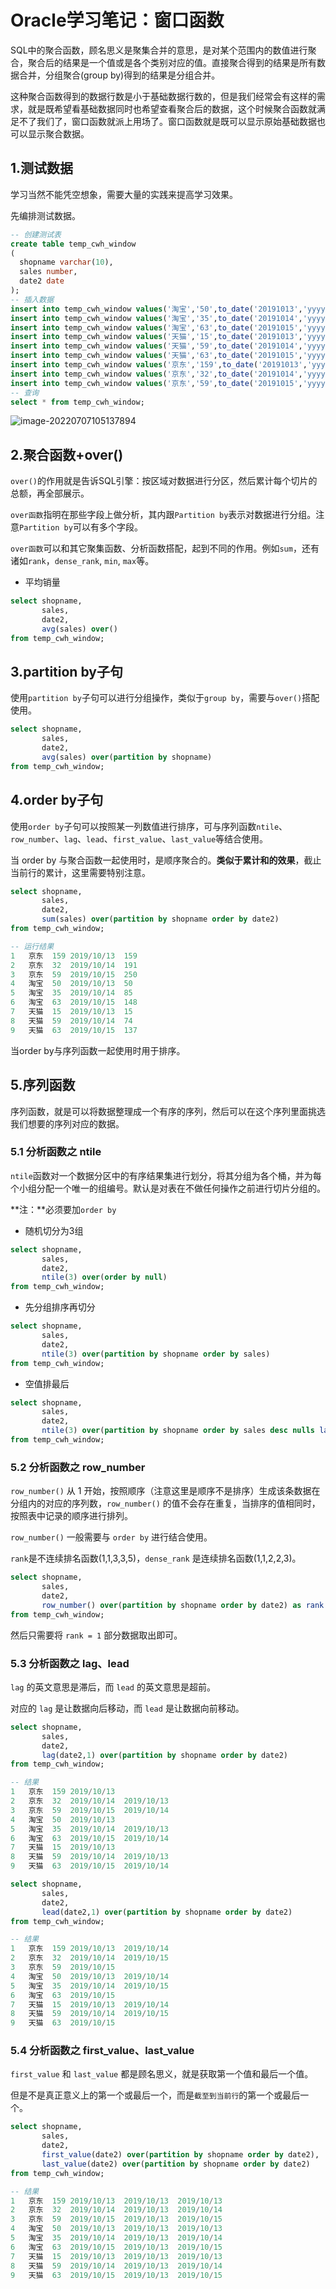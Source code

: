 # Oracle学习笔记：窗口函数

SQL中的聚合函数，顾名思义是聚集合并的意思，是对某个范围内的数值进行聚合，聚合后的结果是一个值或是各个类别对应的值。直接聚合得到的结果是所有数据合并，分组聚合(group by)得到的结果是分组合并。

这种聚合函数得到的数据行数是小于基础数据行数的，但是我们经常会有这样的需求，就是既希望看基础数据同时也希望查看聚合后的数据，这个时候聚合函数就满足不了我们了，窗口函数就派上用场了。窗口函数就是既可以显示原始基础数据也可以显示聚合数据。

## 1.测试数据

学习当然不能凭空想象，需要大量的实践来提高学习效果。

先编排测试数据。

```sql
-- 创建测试表
create table temp_cwh_window
(
  shopname varchar(10),
  sales number,
  date2 date
);
-- 插入数据
insert into temp_cwh_window values('淘宝','50',to_date('20191013','yyyymmdd'));
insert into temp_cwh_window values('淘宝','35',to_date('20191014','yyyymmdd'));
insert into temp_cwh_window values('淘宝','63',to_date('20191015','yyyymmdd'));
insert into temp_cwh_window values('天猫','15',to_date('20191013','yyyymmdd'));
insert into temp_cwh_window values('天猫','59',to_date('20191014','yyyymmdd'));
insert into temp_cwh_window values('天猫','63',to_date('20191015','yyyymmdd'));
insert into temp_cwh_window values('京东','159',to_date('20191013','yyyymmdd'));
insert into temp_cwh_window values('京东','32',to_date('20191014','yyyymmdd'));
insert into temp_cwh_window values('京东','59',to_date('20191015','yyyymmdd'));
-- 查询
select * from temp_cwh_window;

```

![image-20220707105137894](https://raw.githubusercontent.com/wanxianbo/pic-bed/main/img/2022/202207071051521.png)

## 2.聚合函数+over()

`over()`的作用就是告诉SQL引擎：按区域对数据进行分区，然后累计每个切片的总额，再全部展示。

`over函数`指明在那些字段上做分析，其内跟`Partition by`表示对数据进行分组。注意`Partition by`可以有多个字段。

`over函数`可以和其它聚集函数、分析函数搭配，起到不同的作用。例如`sum`，还有诸如`rank`，`dense_rank`, `min`, `max`等。

- 平均销量

```sql
select shopname,
       sales,
       date2,
       avg(sales) over()
from temp_cwh_window;
```

## 3.partition by子句

使用`partition by`子句可以进行分组操作，类似于`group by`，需要与`over()`搭配使用。

```sql
select shopname,
       sales,
       date2,
       avg(sales) over(partition by shopname)
from temp_cwh_window;
```

## 4.order by子句

使用`order by`子句可以按照某一列数值进行排序，可与序列函数`ntile`、`row_number`、`lag`、`lead`、`first_value`、`last_value`等结合使用。

当 order by 与聚合函数一起使用时，是顺序聚合的。**类似于累计和的效果**，截止当前行的累计，这里需要特别注意。

```sql
select shopname,
       sales,
       date2,
       sum(sales) over(partition by shopname order by date2)
from temp_cwh_window;
```

```sql
-- 运行结果
1	京东	159	2019/10/13	159
2	京东	32	2019/10/14	191
3	京东	59	2019/10/15	250
4	淘宝	50	2019/10/13	50
5	淘宝	35	2019/10/14	85
6	淘宝	63	2019/10/15	148
7	天猫	15	2019/10/13	15
8	天猫	59	2019/10/14	74
9	天猫	63	2019/10/15	137
```

当order by与序列函数一起使用时用于排序。

## 5.序列函数

序列函数，就是可以将数据整理成一个有序的序列，然后可以在这个序列里面挑选我们想要的序列对应的数据。

### 5.1 分析函数之 ntile

`ntile`函数对一个数据分区中的有序结果集进行划分，将其分组为各个桶，并为每个小组分配一个唯一的组编号。默认是对表在不做任何操作之前进行切片分组的。

**注：**必须要加`order by`

- 随机切分为3组

```sql
select shopname,
       sales,
       date2,
       ntile(3) over(order by null)
from temp_cwh_window;
```

- 先分组排序再切分

```sql
select shopname,
       sales,
       date2,
       ntile(3) over(partition by shopname order by sales)
from temp_cwh_window;
```

- 空值排最后

```sql
select shopname,
       sales,
       date2,
       ntile(3) over(partition by shopname order by sales desc nulls last)
from temp_cwh_window;
```

### 5.2 分析函数之 row_number

`row_number()` 从 1 开始，按照顺序（注意这里是顺序不是排序）生成该条数据在分组内的对应的序列数，`row_number()` 的值不会存在重复，当排序的值相同时，按照表中记录的顺序进行排列。

`row_number()` 一般需要与 `order by` 进行结合使用。

`rank`是不连续排名函数(1,1,3,3,5)，`dense_rank` 是连续排名函数(1,1,2,2,3)。

```sql
select shopname,
       sales,
       date2,
       row_number() over(partition by shopname order by date2) as rank
from temp_cwh_window;
```

然后只需要将 `rank = 1` 部分数据取出即可。

### 5.3 分析函数之 lag、lead

`lag` 的英文意思是滞后，而 `lead` 的英文意思是超前。

对应的 `lag` 是让数据向后移动，而 `lead` 是让数据向前移动。

```sql
select shopname,
       sales,
       date2,
       lag(date2,1) over(partition by shopname order by date2)
from temp_cwh_window;
```

```sql
-- 结果
1	京东	159	2019/10/13	
2	京东	32	2019/10/14	2019/10/13
3	京东	59	2019/10/15	2019/10/14
4	淘宝	50	2019/10/13	
5	淘宝	35	2019/10/14	2019/10/13
6	淘宝	63	2019/10/15	2019/10/14
7	天猫	15	2019/10/13	
8	天猫	59	2019/10/14	2019/10/13
9	天猫	63	2019/10/15	2019/10/14
```

```sql
select shopname,
       sales,
       date2,
       lead(date2,1) over(partition by shopname order by date2)
from temp_cwh_window;
```

```sql
-- 结果
1	京东	159	2019/10/13	2019/10/14
2	京东	32	2019/10/14	2019/10/15
3	京东	59	2019/10/15	
4	淘宝	50	2019/10/13	2019/10/14
5	淘宝	35	2019/10/14	2019/10/15
6	淘宝	63	2019/10/15	
7	天猫	15	2019/10/13	2019/10/14
8	天猫	59	2019/10/14	2019/10/15
9	天猫	63	2019/10/15	
```

### 5.4 分析函数之 first_value、last_value

`first_value` 和 `last_value` 都是顾名思义，就是获取第一个值和最后一个值。

但是不是真正意义上的第一个或最后一个，而是`截至到当前行`的第一个或最后一个。

```sql
select shopname,
       sales,
       date2,
       first_value(date2) over(partition by shopname order by date2),
       last_value(date2) over(partition by shopname order by date2)
from temp_cwh_window;
```

```sql
-- 结果
1	京东	159	2019/10/13	2019/10/13	2019/10/13
2	京东	32	2019/10/14	2019/10/13	2019/10/14
3	京东	59	2019/10/15	2019/10/13	2019/10/15
4	淘宝	50	2019/10/13	2019/10/13	2019/10/13
5	淘宝	35	2019/10/14	2019/10/13	2019/10/14
6	淘宝	63	2019/10/15	2019/10/13	2019/10/15
7	天猫	15	2019/10/13	2019/10/13	2019/10/13
8	天猫	59	2019/10/14	2019/10/13	2019/10/14
9	天猫	63	2019/10/15	2019/10/13	2019/10/15
```

